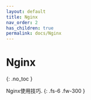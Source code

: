 ```yaml
---
layout: default
title: Nginx
nav_order: 2
has_children: true
permalink: docs/Nginx
---
```


# Nginx
{: .no_toc }

Nginx使用技巧.
{: .fs-6 .fw-300 }